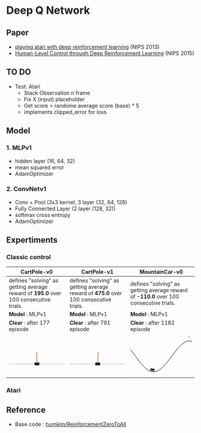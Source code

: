# Deep Q Network
## Paper
- [playing atari with deep reinforcement learning](https://www.cs.toronto.edu/~vmnih/docs/dqn.pdf) (NIPS 2013)
- [Human-Level Control through Deep Reinforcement Learning](https://www.nature.com/nature/journal/v518/n7540/full/nature14236.html) (NIPS 2015)


## TO DO

- Test: Atari
	- Stack Observation n frame
	- Fix X (input) placeholder
	- Get score > randome average score (base) * 5
	- implements clipped_error for loss

## Model

### 1. MLPv1

- hidden layer (16, 64, 32)
- mean squared error
- AdamOptimizer

### 2. ConvNetv1

- Conv + Pool (3x3 kernel, 3 layer (32, 64, 128)
- Fully Connected Layer (2 layer (128, 32))
- softmax cross entropy
- AdamOptimizer

## Expertiments

### Classic control

| CartPole-v0 | CartPole-v1 | MountainCar-v0 |
| ------- | ----------- | ------------ |
| defines "solving" as getting average reward of **195.0** over 100 consecutive trials. | defines "solving" as getting average reward of **475.0** over 100 consecutive trials. | defines "solving" as getting average reward of **-110.0** over 100 consecutive trials. |
| **Model** : MLPv1 | **Model** : MLPv1 | **Model** : MLPv1 |
| **Clear** : after 177 episode | **Clear** : after 791 episode | **Clear** : after 1182 episode |  
| ![images](images/CartPole-v0.gif) | ![images](images/CartPole-v1.gif) | ![images](images/MountainCar-v0.gif) |

### Atari




## Reference

- Base code : [humkim/ReinforcementZeroToAll](https://github.com/hunkim/ReinforcementZeroToAll/blob/master/07_3_dqn_2015_cartpole.py)
